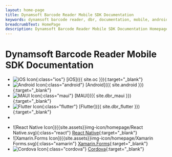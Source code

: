 ```yaml
---
layout: home-page
title: Dynamsoft Barcode Reader Mobile SDK Documentation
keywords: dynamsoft barcode reader, dbr, documentation, mobile, android, ios, flutter, react native
breadcrumbText: HomePage
description: Dynamsoft Barcode Reader Mobile SDK Documentation Homepage
---
```


# Dynamsoft Barcode Reader Mobile SDK Documentation

<div class="archivedEditionList"></div>

- ![iOS Icon]({{site.assets}}img-icon/homepage/iOS.svg){:class="ios"} [iOS]({{ site.oc }}){:target="_blank"}
- ![Android Icon]({{site.assets}}img-icon/homepage/Android.svg){:class="android"} [Android]({{ site.android }}){:target="_blank"}
- ![MAUI Icon]({{site.assets}}img-icon/homepage/MAUI.svg){:class="maui"} [MAUI]({{ site.dbr_maui }}){:target="_blank"}
- ![Flutter Icon]({{site.assets}}img-icon/homepage/Flutter.svg){:class="flutter"} [Flutter]({{ site.dbr_flutter }}){:target="_blank"}
- 
<div class="archivedEditionList dbr-mobile"></div>

- ![React Native Icon]({{site.assets}}img-icon/homepage/React Native.svg){:class="react"} [React Native](https://www.dynamsoft.com/capture-vision/docs/programming/react-native/){:target="_blank"}
- ![Xamarin.Forms Icon]({{site.assets}}img-icon/homepage/Xamarin Forms.svg){:class="xamarin"} [Xamarin.Forms](https://www.dynamsoft.com/capture-vision/docs/programming/xamarin/){:target="_blank"}
- ![Cordova Icon]({{site.assets}}img-icon/homepage/Cordova.svg){:class="cordova"} [Cordova](https://www.dynamsoft.com/capture-vision/docs/programming/cordova/){:target="_blank"}